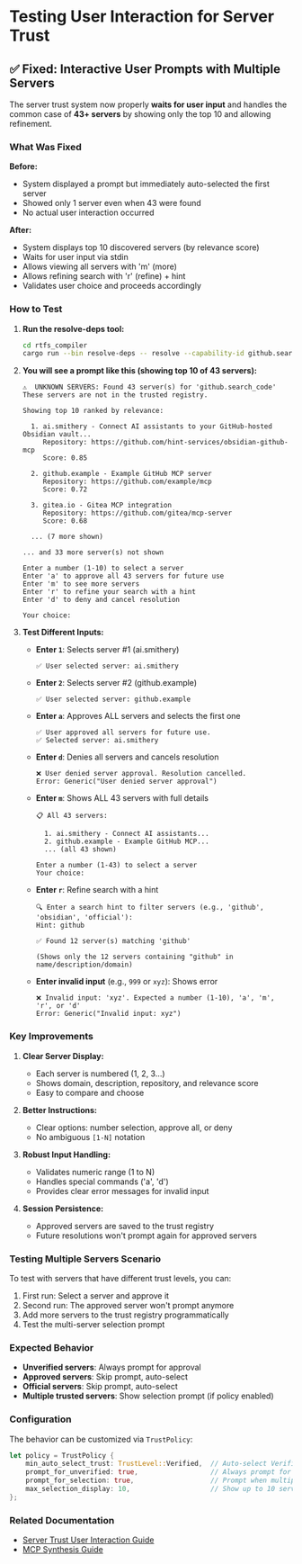 # Testing User Interaction for Server Trust

## ✅ Fixed: Interactive User Prompts with Multiple Servers

The server trust system now properly **waits for user input** and handles the common case of **43+ servers** by showing only the top 10 and allowing refinement.

### What Was Fixed

**Before:**
- System displayed a prompt but immediately auto-selected the first server
- Showed only 1 server even when 43 were found
- No actual user interaction occurred

**After:**
- System displays top 10 discovered servers (by relevance score)
- Waits for user input via stdin
- Allows viewing all servers with 'm' (more)
- Allows refining search with 'r' (refine) + hint
- Validates user choice and proceeds accordingly

### How to Test

1. **Run the resolve-deps tool:**
   ```bash
   cd rtfs_compiler
   cargo run --bin resolve-deps -- resolve --capability-id github.search_code
   ```

2. **You will see a prompt like this (showing top 10 of 43 servers):**
   ```
   ⚠️  UNKNOWN SERVERS: Found 43 server(s) for 'github.search_code'
   These servers are not in the trusted registry.

   Showing top 10 ranked by relevance:

     1. ai.smithery - Connect AI assistants to your GitHub-hosted Obsidian vault...
        Repository: https://github.com/hint-services/obsidian-github-mcp
        Score: 0.85

     2. github.example - Example GitHub MCP server
        Repository: https://github.com/example/mcp
        Score: 0.72

     3. gitea.io - Gitea MCP integration
        Repository: https://github.com/gitea/mcp-server
        Score: 0.68

     ... (7 more shown)

   ... and 33 more server(s) not shown

   Enter a number (1-10) to select a server
   Enter 'a' to approve all 43 servers for future use
   Enter 'm' to see more servers
   Enter 'r' to refine your search with a hint
   Enter 'd' to deny and cancel resolution

   Your choice: 
   ```

3. **Test Different Inputs:**

   - **Enter `1`**: Selects server #1 (ai.smithery)
     ```
     ✅ User selected server: ai.smithery
     ```

   - **Enter `2`**: Selects server #2 (github.example)
     ```
     ✅ User selected server: github.example
     ```

   - **Enter `a`**: Approves ALL servers and selects the first one
     ```
     ✅ User approved all servers for future use.
     ✅ Selected server: ai.smithery
     ```

   - **Enter `d`**: Denies all servers and cancels resolution
     ```
     ❌ User denied server approval. Resolution cancelled.
     Error: Generic("User denied server approval")
     ```

   - **Enter `m`**: Shows ALL 43 servers with full details
     ```
     📋 All 43 servers:

       1. ai.smithery - Connect AI assistants...
       2. github.example - Example GitHub MCP...
       ... (all 43 shown)
     
     Enter a number (1-43) to select a server
     Your choice:
     ```

   - **Enter `r`**: Refine search with a hint
     ```
     🔍 Enter a search hint to filter servers (e.g., 'github', 'obsidian', 'official'):
     Hint: github
     
     ✅ Found 12 server(s) matching 'github'
     
     (Shows only the 12 servers containing "github" in name/description/domain)
     ```

   - **Enter invalid input** (e.g., `999` or `xyz`): Shows error
     ```
     ❌ Invalid input: 'xyz'. Expected a number (1-10), 'a', 'm', 'r', or 'd'
     Error: Generic("Invalid input: xyz")
     ```

### Key Improvements

1. **Clear Server Display:**
   - Each server is numbered (1, 2, 3...)
   - Shows domain, description, repository, and relevance score
   - Easy to compare and choose

2. **Better Instructions:**
   - Clear options: number selection, approve all, or deny
   - No ambiguous `[1-N]` notation

3. **Robust Input Handling:**
   - Validates numeric range (1 to N)
   - Handles special commands ('a', 'd')
   - Provides clear error messages for invalid input

4. **Session Persistence:**
   - Approved servers are saved to the trust registry
   - Future resolutions won't prompt again for approved servers

### Testing Multiple Servers Scenario

To test with servers that have different trust levels, you can:

1. First run: Select a server and approve it
2. Second run: The approved server won't prompt anymore
3. Add more servers to the trust registry programmatically
4. Test the multi-server selection prompt

### Expected Behavior

- **Unverified servers**: Always prompt for approval
- **Approved servers**: Skip prompt, auto-select
- **Official servers**: Skip prompt, auto-select
- **Multiple trusted servers**: Show selection prompt (if policy enabled)

### Configuration

The behavior can be customized via `TrustPolicy`:

```rust
let policy = TrustPolicy {
    min_auto_select_trust: TrustLevel::Verified,  // Auto-select Verified+ servers
    prompt_for_unverified: true,                  // Always prompt for unverified
    prompt_for_selection: true,                   // Prompt when multiple options
    max_selection_display: 10,                    // Show up to 10 servers
};
```

### Related Documentation

- [Server Trust User Interaction Guide](./docs/ccos/guides/server-trust-user-interaction.md)
- [MCP Synthesis Guide](./docs/ccos/guides/mcp-synthesis-guide.md)

